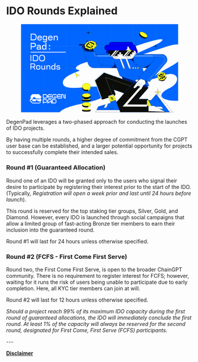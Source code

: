 # IDO Rounds Explained

<figure><img src="../../.gitbook/assets/image (1) (1) (1) (2).png" alt=""><figcaption></figcaption></figure>

DegenPad leverages a two-phased approach for conducting the launches of IDO projects.&#x20;

By having multiple rounds, a higher degree of commitment from the CGPT user base can be established, and a larger potential opportunity for projects to successfully complete their intended sales.&#x20;

### **Round #1 (Guaranteed Allocation)**

Round one of an IDO will be granted only to the users who signal their desire to participate by registering their interest prior to the start of the IDO. (Typicall&#x79;_, Registration will open a week prior and last until 24 hours before launch_).

This round is reserved for the top staking tier groups, Silver, Gold, and Diamond. However, every IDO is launched through social campaigns that allow a limited group of fast-acting Bronze tier members to earn their inclusion into the guaranteed round.

Round #1 will last for 24 hours unless otherwise specified.

### **Round #2 (FCFS - First Come First Serve)**

Round two, the First Come First Serve, is open to the broader ChainGPT community. There is no requirement to register interest for FCFS; however, waiting for it runs the risk of users being unable to participate due to early completion. Here, all KYC tier members can join at will.

Round #2 will last for 12 hours unless otherwise specified.

_Should a project reach 99% of its maximum IDO capacity during the first round of guaranteed allocations, the IDO will immediately conclude the first round. At least 1% of the capacity will always be reserved for the second round, designated for First Come, First Serve (FCFS) participants._



\---

[**Disclaimer**](../../misc/legal-docs/disclaimer.md)
